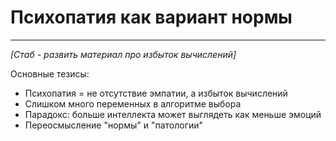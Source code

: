 # Психопатия как вариант нормы



---

*[Стаб - развить материал про избыток вычислений]*

Основные тезисы:
- Психопатия = не отсутствие эмпатии, а избыток вычислений
- Слишком много переменных в алгоритме выбора
- Парадокс: больше интеллекта может выглядеть как меньше эмоций
- Переосмысление "нормы" и "патологии"